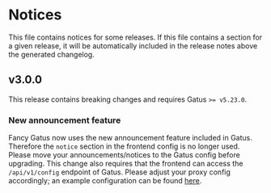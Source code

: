 # Notices

This file contains notices for some releases. If this file contains a section for a given release, it will be automatically included in the release notes above the generated changelog.

## v3.0.0

This release contains breaking changes and requires Gatus `>= v5.23.0`.

### New announcement feature

Fancy Gatus now uses the new announcement feature included in Gatus. Therefore the `notice` section in the frontend config is no longer used. Please move your announcements/notices to the Gatus config before upgrading. This change also requires that the frontend can access the `/api/v1/config` endpoint of Gatus. Please adjust your proxy config accordingly; an example configuration can be found [here](https://github.com/BluemediaDev/fancy-gatus/blob/v3.0.0/docs/example-nginx.conf).
